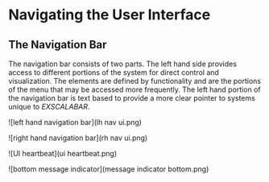 # Navigating the User Interface
## The Navigation Bar
The navigation bar consists of two parts.  The left hand side provides access to different portions of the system for direct control and visualization.  The elements are defined by functionality and are the portions of the menu that may be accessed more frequently. The left hand portion of the navigation bar is text based to provide a more clear pointer to systems unique to *EXSCALABAR*.

![left hand navigation bar](lh nav ui.png)



![right hand navigation bar](rh nav ui.png)

![UI heartbeat](ui heartbeat.png)

![bottom message indicator](message indicator bottom.png)

